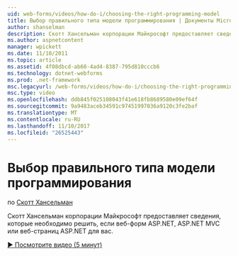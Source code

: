 ```yaml
---
uid: web-forms/videos/how-do-i/choosing-the-right-programming-model
title: Выбор правильного типа модели программирования | Документы Microsoft
author: shanselman
description: Скотт Хансельман корпорации Майкрософт предоставляет сведения, которые необходимо решить, если веб-форм ASP.NET, ASP.NET MVC или веб-страниц ASP.NET для вас.
ms.author: aspnetcontent
manager: wpickett
ms.date: 11/10/2011
ms.topic: article
ms.assetid: 4f08dbcd-ab60-4ad4-8387-795d810cccb6
ms.technology: dotnet-webforms
ms.prod: .net-framework
msc.legacyurl: /web-forms/videos/how-do-i/choosing-the-right-programming-model
msc.type: video
ms.openlocfilehash: ddb845f025108043f41e618fb8689580e09ef64f
ms.sourcegitcommit: 9a9483aceb34591c97451997036a9120c3fe2baf
ms.translationtype: MT
ms.contentlocale: ru-RU
ms.lasthandoff: 11/10/2017
ms.locfileid: "26525443"
---
```

<a name="choosing-the-right-programming-model"></a>Выбор правильного типа модели программирования
====================
по [Скотт Хансельман](https://github.com/shanselman)

Скотт Хансельман корпорации Майкрософт предоставляет сведения, которые необходимо решить, если веб-форм ASP.NET, ASP.NET MVC или веб-страниц ASP.NET для вас.

[&#9654; Посмотрите видео (5 минут)](https://channel9.msdn.com/Blogs/ASP-NET-Site-Videos/choosing-the-right-programming-model)
